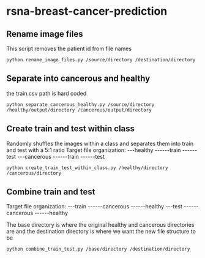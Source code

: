 # rsna-breast-cancer-prediction
## Rename image files
This script removes the patient id from file names 
```
python rename_image_files.py /source/directory /destination/directory
```
## Separate into cancerous and healthy
the train.csv path is hard coded
```
python separate_cancerous_healthy.py /source/directory /healthy/output/directory /cancerous/output/directory
```

## Create train and test within class 
Randomly shuffles the images within a class and separates them into train and test with a 5:1 ratio
Target file organization:
---healthy
------train
------test
---cancerous
------train
------test

```
python create_train_test_within_class.py /healthy/directory /cancerous/directory
```

## Combine train and test
Target file organization:
---train
------cancerous
------healthy
---test
------cancerous
------healthy

The base directory is where the original healthy and cancerous directories are and the destination directory is where we want the new file structure to be
```
python combine_train_test.py /base/directory /destination/directory
```
